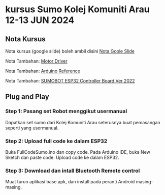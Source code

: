 # kursus Sumo Kolej Komuniti Arau 12-13 JUN 2024
## Nota Kursus
Nota kursus (google slide) boleh ambil disini [Nota Goole Slide](https://docs.google.com/presentation/d/1PJUw4vBVmcOnj3PTXjwTzOhOILjbxaiIWsUu6iikcxU/edit?usp=sharing)

Nota Tambahan: [Motor Driver](https://www.instructables.com/Tutorial-for-Dual-Channel-DC-Motor-Driver-Board-PW/)

Nota Tambahan: [Arduino Reference](https://www.arduino.cc/reference/en/)

Nota Tambahan: [SUMOBOT ESP32 Controller Board Ver 2022](https://github.com/Husainiaza/polysumo/tree/main)

## Plug and Play
### Step 1: Pasang set Robot menggikut usermanual
Dapatkan set sumo dari Kolej Komuniti Arau seterusnya buat pemasangan seperti yang usermanual.
### Step 2: Upload full code ke dalam ESP32
Buka FullCodeSumo.ino dan copy code.
Pada Arduino IDE, buka New Sketch dan paste code.
Upload code ke dalam ESP32.
### Step 3: Download dan intall Bluetooth Remote control
Muat turun aplikasi base.apk, dan install pada peranti Android masing-masing.

